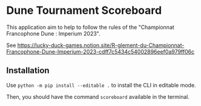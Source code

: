 # Dune Tournament Scoreboard

This application aim to help to follow the rules of the "Championnat Francophone Dune : Imperium 2023".

See https://lucky-duck-games.notion.site/R-glement-du-Championnat-Francophone-Dune-Imperium-2023-cdff7c5434c54002896eef0a979ff06c

## Installation

Use `python -m pip install --editable .` to install the CLI in editable mode.

Then, you should have the command `scoreboard` available in the terminal.
